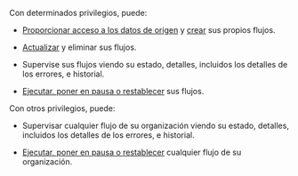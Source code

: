 Con determinados privilegios, puede:

-   [Proporcionar acceso a los datos de origen](vwc1691596425578.md) y [crear](luq1640282345986.md) sus propios flujos.

-   [Actualizar](dod1691610081069.md) y eliminar sus flujos.

-   Supervise sus flujos viendo su estado, detalles, incluidos los detalles de los errores, e historial.

-   [Ejecutar, poner en pausa o restablecer](fqx1691599182279.md) sus flujos.

Con otros privilegios, puede:

-   Supervisar cualquier flujo de su organización viendo su estado, detalles, incluidos los detalles de los errores, e historial.

-   [Ejecutar, poner en pausa o restablecer](fqx1691599182279.md) cualquier flujo de su organización.
